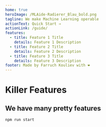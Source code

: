 ```yaml
---
home: true
heroImage: /MLAide-Radierer_Blau_bold.png
tagline: We make Machine Learning operable
actionText: Quick Start →
actionLink: /guide/
features:
  - title: Feature 1 Title
    details: Feature 1 Description
  - title: Feature 2 Title
    details: Feature 2 Description
  - title: Feature 3 Title
    details: Feature 3 Description
footer: Made by Farruch Kouliev with ❤️
---
```


# Killer Features

## We have many pretty features

```
npm run start
```
